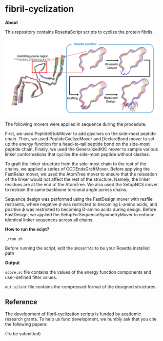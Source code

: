 # fibril-cyclization

**About**

This repository contains RosettaScript scripts to cyclize the protein fibrils.

![alt text](https://github.com/PlotkinLab/fibril-cyclization/blob/main/workflow.png?raw=true)

The following movers were applied in sequence during the procedure.

First, we used PeptideStubMover to add glycines on the side-most peptide chain. Then, we used PeptideCyclizeMover and DeclareBond mover to set up the energy function for a head-to-tail peptide bond on the side-most peptide chain. Finally, we used the GeneralizedKIC mover to sample various linker conformations that cyclize the side-most peptide without clashes.

To graft the linker structure from the side-most chain to the rest of the chains, we applied a series of CCDEndsGraftMover. Before applying the FastRelax mover, we used the AtomTree mover to ensure that the relaxation of the linker would not affect the rest of the structure. Namely, the linker residues are at the end of the AtomTree. We also used the SetupNCS mover to restrain the same backbone torsional angle across chains.

Sequence design was performed using the FastDesign mover with resfile restraints, where negative $\phi$ was restricted to becoming L-amino acids, and positive $\phi$ was restricted to becoming D-amino acids during design. Before FastDesign, we applied the SetupForSequenceSymmetryMover to enforce identical linker sequences across all chains.


**How to run the scipt?**

`./run.sh`

Before running the script, edit the `$ROSETTA3` to be your Rosetta installed path


**Output**

`score.sc` file contains the values of the energy function components and user-defined filter values.

`out.silent` file contains the compressed format of the designed structures

## Reference

The development of fibril-cyclization scripts is funded by academic research grants. To help us fund development, we humbly ask that you cite the following papers:

(To be submitted)

